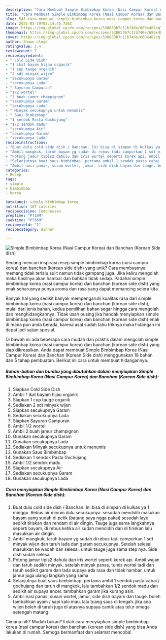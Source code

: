 ```yaml
---
description: "Cara Membuat Simple Bimbimbap Korea (Nasi Campur Korea) dan Banchan (Korean Side dish) yang Lezat"
title: "Cara Membuat Simple Bimbimbap Korea (Nasi Campur Korea) dan Banchan (Korean Side dish) yang Lezat"
slug: 543-cara-membuat-simple-bimbimbap-korea-nasi-campur-korea-dan-banchan-korean-side-dish-yang-lezat
date: 2021-03-19T02:14:45.736Z
image: https://img-global.cpcdn.com/recipes/538653b7c11b746e/680x482cq70/simple-bimbimbap-korea-nasi-campur-korea-dan-banchan-korean-side-dish-foto-resep-utama.jpg
thumbnail: https://img-global.cpcdn.com/recipes/538653b7c11b746e/680x482cq70/simple-bimbimbap-korea-nasi-campur-korea-dan-banchan-korean-side-dish-foto-resep-utama.jpg
cover: https://img-global.cpcdn.com/recipes/538653b7c11b746e/680x482cq70/simple-bimbimbap-korea-nasi-campur-korea-dan-banchan-korean-side-dish-foto-resep-utama.jpg
author: Shawn Lloyd
ratingvalue: 3.4
reviewcount: 7
recipeingredient:
- " Cold Side Dish"
- "1 ikat bayam hijau organik"
- "1 cup tauge organik"
- "2 sdt minyak wijen"
- "secukupnya Garam"
- "secukupnya Lada"
- " Sayuran Campuran"
- "1/2 wortel"
- "2 buah jamur champignon"
- "secukupnya Garam"
- "secukupnya Lada"
- " Minyak secukupnya untuk menumis"
- " Saus Bimbimbap"
- "1 sendok Pasta Gochujang"
- "1/2 sendok madu"
- "secukupnya Air"
- "secukupnya Garam"
- "secukupnya Lada"
recipeinstructions:
- "Buat dulu cold side dish / Banchan. Ini bisa di simpan di kulkas ya 1 minggu. Rebus air minum dulu secukupnya. sesudah mendidih masukan bayam yang sudah di petik (batang saya ngga pakai) sesudah layu sedikit tiriskan dan rendam di air dingin. Tauge juga sama langkahnya seperti bayam, di rebus ketika air sudah mendidih dan di tiriskan lalu masukkan air dingin."
- "Ambil mangkuk, taruh bayam yg sudah di rebus tadi campurkan 1 sdt minyak wijen dan taruh lada dan garam secukupnya. Setelah selesai masukkan ke wadah dan selesai. untuk tauge juga sama step nya. Side dish sudah selesai."
- "Potong jamur tipis2 dahulu dan iris wortel seperti korek api. Ambil wajan dan taruh sedikit minyak. setelah minyak panas, tumis wortel tadi dan taruh sedikit garam dan lada supaya ada rasa dan tidak hambar. untuk jamur juga ulangi langkah yang sama"
- "Selanjutnya buat saus bimbimbap. pertama ambil 1 sendok pasta cabai / gochujang dan taruh di mangkok, lalu tambahkan 1/2 sendok madu dan sedikit air supaya encer. tambahkan garam jika kurang asin."
- "Ambil nasi panas, susun wortel, jamur, side dish bayam dan tauge. boleh tambahkan ayam / sapi kalo mau. lalu tuang saus di tengah. jika ada wijen boleh di taruh juga di atasnya supaya cantik atau telur omega setengah matang."
categories:
- Resep
tags:
- simple
- bimbimbap
- korea

katakunci: simple bimbimbap korea 
nutrition: 167 calories
recipecuisine: Indonesian
preptime: "PT19M"
cooktime: "PT36M"
recipeyield: "2"
recipecategory: Dinner

---
```



![Simple Bimbimbap Korea (Nasi Campur Korea) dan Banchan (Korean Side dish)](https://img-global.cpcdn.com/recipes/538653b7c11b746e/680x482cq70/simple-bimbimbap-korea-nasi-campur-korea-dan-banchan-korean-side-dish-foto-resep-utama.jpg)

Sedang mencari inspirasi resep simple bimbimbap korea (nasi campur korea) dan banchan (korean side dish) yang unik? Cara membuatnya memang tidak terlalu sulit namun tidak gampang juga. Jika keliru mengolah maka hasilnya akan hambar dan bahkan tidak sedap. Padahal simple bimbimbap korea (nasi campur korea) dan banchan (korean side dish) yang enak seharusnya punya aroma dan rasa yang dapat memancing selera kita.



Banyak hal yang sedikit banyak mempengaruhi kualitas rasa dari simple bimbimbap korea (nasi campur korea) dan banchan (korean side dish), mulai dari jenis bahan, kedua pemilihan bahan segar hingga cara mengolah dan menghidangkannya. Tidak usah pusing jika hendak menyiapkan simple bimbimbap korea (nasi campur korea) dan banchan (korean side dish) enak di mana pun anda berada, karena asal sudah tahu triknya maka hidangan ini dapat jadi sajian spesial.


Di bawah ini ada beberapa cara mudah dan praktis dalam mengolah simple bimbimbap korea (nasi campur korea) dan banchan (korean side dish) yang siap dikreasikan. Anda dapat membuat Simple Bimbimbap Korea (Nasi Campur Korea) dan Banchan (Korean Side dish) menggunakan 18 bahan dan 5 tahap pembuatan. Berikut ini cara untuk membuat hidangannya.

<!--inarticleads1-->

##### Bahan-bahan dan bumbu yang dibutuhkan dalam menyiapkan Simple Bimbimbap Korea (Nasi Campur Korea) dan Banchan (Korean Side dish):

1. Siapkan  Cold Side Dish
1. Ambil 1 ikat bayam hijau organik
1. Siapkan 1 cup tauge organik
1. Sediakan 2 sdt minyak wijen
1. Siapkan secukupnya Garam
1. Sediakan secukupnya Lada
1. Siapkan  Sayuran Campuran
1. Ambil 1/2 wortel
1. Ambil 2 buah jamur champignon
1. Gunakan secukupnya Garam
1. Gunakan secukupnya Lada
1. Sediakan  Minyak secukupnya untuk menumis
1. Gunakan  Saus Bimbimbap
1. Sediakan 1 sendok Pasta Gochujang
1. Ambil 1/2 sendok madu
1. Siapkan secukupnya Air
1. Sediakan secukupnya Garam
1. Gunakan secukupnya Lada




<!--inarticleads2-->

##### Cara menyiapkan Simple Bimbimbap Korea (Nasi Campur Korea) dan Banchan (Korean Side dish):

1. Buat dulu cold side dish / Banchan. Ini bisa di simpan di kulkas ya 1 minggu. Rebus air minum dulu secukupnya. sesudah mendidih masukan bayam yang sudah di petik (batang saya ngga pakai) sesudah layu sedikit tiriskan dan rendam di air dingin. Tauge juga sama langkahnya seperti bayam, di rebus ketika air sudah mendidih dan di tiriskan lalu masukkan air dingin.
1. Ambil mangkuk, taruh bayam yg sudah di rebus tadi campurkan 1 sdt minyak wijen dan taruh lada dan garam secukupnya. Setelah selesai masukkan ke wadah dan selesai. untuk tauge juga sama step nya. Side dish sudah selesai.
1. Potong jamur tipis2 dahulu dan iris wortel seperti korek api. Ambil wajan dan taruh sedikit minyak. setelah minyak panas, tumis wortel tadi dan taruh sedikit garam dan lada supaya ada rasa dan tidak hambar. untuk jamur juga ulangi langkah yang sama
1. Selanjutnya buat saus bimbimbap. pertama ambil 1 sendok pasta cabai / gochujang dan taruh di mangkok, lalu tambahkan 1/2 sendok madu dan sedikit air supaya encer. tambahkan garam jika kurang asin.
1. Ambil nasi panas, susun wortel, jamur, side dish bayam dan tauge. boleh tambahkan ayam / sapi kalo mau. lalu tuang saus di tengah. jika ada wijen boleh di taruh juga di atasnya supaya cantik atau telur omega setengah matang.




Gimana nih? Mudah bukan? Itulah cara menyiapkan simple bimbimbap korea (nasi campur korea) dan banchan (korean side dish) yang bisa Anda lakukan di rumah. Semoga bermanfaat dan selamat mencoba!
